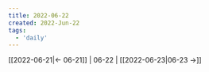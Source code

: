 ```yaml
---
title: 2022-06-22
created: 2022-Jun-22
tags:
  - 'daily'
---
```


[[2022-06-21|<- 06-21]] | 06-22 | [[2022-06-23|06-23 ->]]




